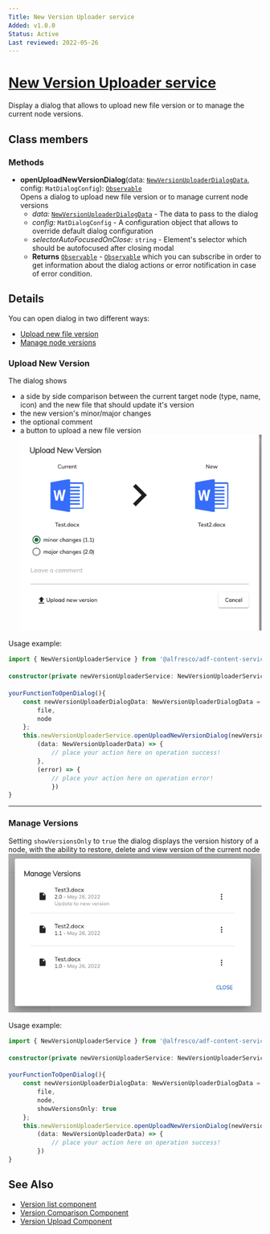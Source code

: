 ```yaml
---
Title: New Version Uploader service
Added: v1.0.0
Status: Active
Last reviewed: 2022-05-26
---
```


# [New Version Uploader service](../../../lib/content-services/src/lib/new-version-uploader/new-version-uploader.service.ts "Defined in new-version-uploader.service.ts")

Display a dialog that allows to upload new file version or to manage the current node versions.

## Class members

### Methods

-   **openUploadNewVersionDialog**(data: [`NewVersionUploaderDialogData`](../../../lib/content-services/src/lib/new-version-uploader/models/new-version-uploader.model.ts), config: `MatDialogConfig`): [`Observable`](http://reactivex.io/documentation/observable.html)<br/>
      Opens a dialog to upload new file version or to manage current node versions
    -   _data:_ [`NewVersionUploaderDialogData`](../../../lib/content-services/src/lib/new-version-uploader/models/new-version-uploader.model.ts) - The data to pass to the dialog
    -   _config:_ `MatDialogConfig` - A configuration object that allows to override default dialog configuration 
    -   _selectorAutoFocusedOnClose:_ `string` - Element's selector which should be autofocused after closing modal
    -   **Returns** [`Observable`](http://reactivex.io/documentation/observable.html) - [`Observable`](http://reactivex.io/documentation/observable.html) which you can subscribe in order to get information about the dialog actions or error notification in case of error condition.

## Details

You can open dialog in two different ways:

-   [Upload new file version](#upload-new-version)
-   [Manage node versions](#manage-versions)

### Upload New Version

The dialog shows

-   a side by side comparison between the current target node (type, name, icon) and the new file that should update it's version
-   the new version's minor/major changes
-   the optional comment
-   a button to upload a new file version
      ![Upload new version image](../../docassets/images/adf-new-version-uploader_upload.png)

Usage example:

```ts
import { NewVersionUploaderService } from '@alfresco/adf-content-services'

constructor(private newVersionUploaderService: NewVersionUploaderService){}

yourFunctionToOpenDialog(){
    const newVersionUploaderDialogData: NewVersionUploaderDialogData = {
        file,
        node
    };
    this.newVersionUploaderService.openUploadNewVersionDialog(newVersionUploaderDialogData).subscribe(
        (data: NewVersionUploaderData) => {
            // place your action here on operation success!
        },
        (error) => {
            // place your action here on operation error!
            })
}
```

* * *

### Manage Versions

Setting `showVersionsOnly` to `true` the dialog displays the version history of a node, with the ability to restore, delete and view version of the current node
![Manage versions image](../../docassets/images/adf-new-version-uploader_manage-versions.png)

Usage example:

```ts
import { NewVersionUploaderService } from '@alfresco/adf-content-services'

constructor(private newVersionUploaderService: NewVersionUploaderService){}

yourFunctionToOpenDialog(){
    const newVersionUploaderDialogData: NewVersionUploaderDialogData = {
        file,
        node,
        showVersionsOnly: true
    };
    this.newVersionUploaderService.openUploadNewVersionDialog(newVersionUploaderDialogData).subscribe(
        (data: NewVersionUploaderData) => {
            // place your action here on operation success!
        })
}
```

## See Also

-   [Version list component](../components/version-list.component.md)
-   [Version Comparison Component](../components/version-comparison.component.md)
-   [Version Upload Component](../components/version-upload.component.md)

